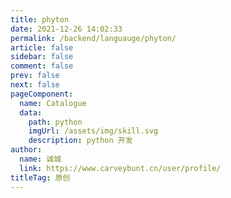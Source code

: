 ```yaml
---
title: phyton
date: 2021-12-26 14:02:33
permalink: /backend/languauge/phyton/
article: false
sidebar: false
comment: false
prev: false
next: false
pageComponent: 
  name: Catalogue
  data: 
    path: python
    imgUrl: /assets/img/skill.svg
    description: python 开发
author: 
  name: 诚城
  link: https://www.carveybunt.cn/user/profile/
titleTag: 原创
---
```

